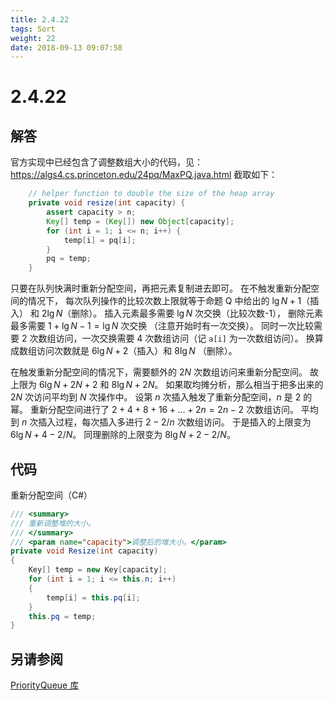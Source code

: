 ```yaml
---
title: 2.4.22
tags: Sort
weight: 22
date: 2018-09-13 09:07:58
---
```


# 2.4.22


## 解答

官方实现中已经包含了调整数组大小的代码，见：https://algs4.cs.princeton.edu/24pq/MaxPQ.java.html
截取如下：

```java
    // helper function to double the size of the heap array
    private void resize(int capacity) {
        assert capacity > n;
        Key[] temp = (Key[]) new Object[capacity];
        for (int i = 1; i <= n; i++) {
            temp[i] = pq[i];
        }
        pq = temp;
    }
```

只要在队列快满时重新分配空间，再把元素复制进去即可。
在不触发重新分配空间的情况下，
每次队列操作的比较次数上限就等于命题 Q 中给出的 $\lg N+1$（插入） 和 $2\lg N$（删除）。
插入元素最多需要 $\lg N$ 次交换（比较次数-1），
删除元素最多需要 $1 + \lg N - 1 = \lg N$ 次交换 （注意开始时有一次交换）。
同时一次比较需要 $2$ 次数组访问，一次交换需要 $4$ 次数组访问（记 `a[i]` 为一次数组访问）。
换算成数组访问次数就是 $6 \lg N + 2$（插入）和 $8 \lg N$ （删除）。

在触发重新分配空间的情况下，需要额外的 $2N$ 次数组访问来重新分配空间。
故上限为 $6 \lg N +2N + 2$ 和 $8 \lg N + 2N$。
如果取均摊分析，那么相当于把多出来的 $2N$ 次访问平均到 $N$ 次操作中。
设第 $n$ 次插入触发了重新分配空间，$n$ 是 $2$ 的幂。
重新分配空间进行了 $2 + 4 + 8 + 16 + ... + 2n = 2n - 2$ 次数组访问。
平均到 $n$ 次插入过程，每次插入多进行 $2 - 2 / n$ 次数组访问。
于是插入的上限变为 $6 \lg N + 4 - 2 / N$。
同理删除的上限变为 $8 \lg N + 2 - 2 / N$。

## 代码

重新分配空间（C#）

```csharp
/// <summary>
/// 重新调整堆的大小。
/// </summary>
/// <param name="capacity">调整后的堆大小。</param>
private void Resize(int capacity)
{
    Key[] temp = new Key[capacity];
    for (int i = 1; i <= this.n; i++)
    {
        temp[i] = this.pq[i];
    }
    this.pq = temp;
}
```

## 另请参阅

[PriorityQueue 库](https://github.com/ikesnowy/Algorithms-4th-Edition-in-Csharp/tree/master/2%20Sorting/2.4/PriorityQueue)

